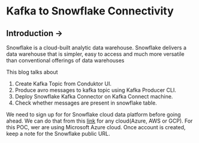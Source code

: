 # Kafka to Snowflake Connectivity

## Introduction ->

Snowflake is a cloud-built analytic data warehouse. Snowflake delivers a data warehouse that is simpler, easy to access and much more versatile than conventional offerings of data warehouses

This blog talks about 

1. Create Kafka Topic from Conduktor UI.
2. Produce avro messages to kafka topic using Kafka Producer CLI.
3. Deploy Snowflake Kafka Connector on Kafka Connect machine.
4. Check whether messages are present in snowflake table.

We need to sign up for for Snowflake cloud data platform before going ahead. We can do that from this [link](https://www.snowflake.com/try-the-cloud-data-platform/) for any cloud(Azure, AWS or GCP). For this POC, wer are using Microsoft Azure cloud.
Once account is created, keep a note for the Snowflake public URL.



